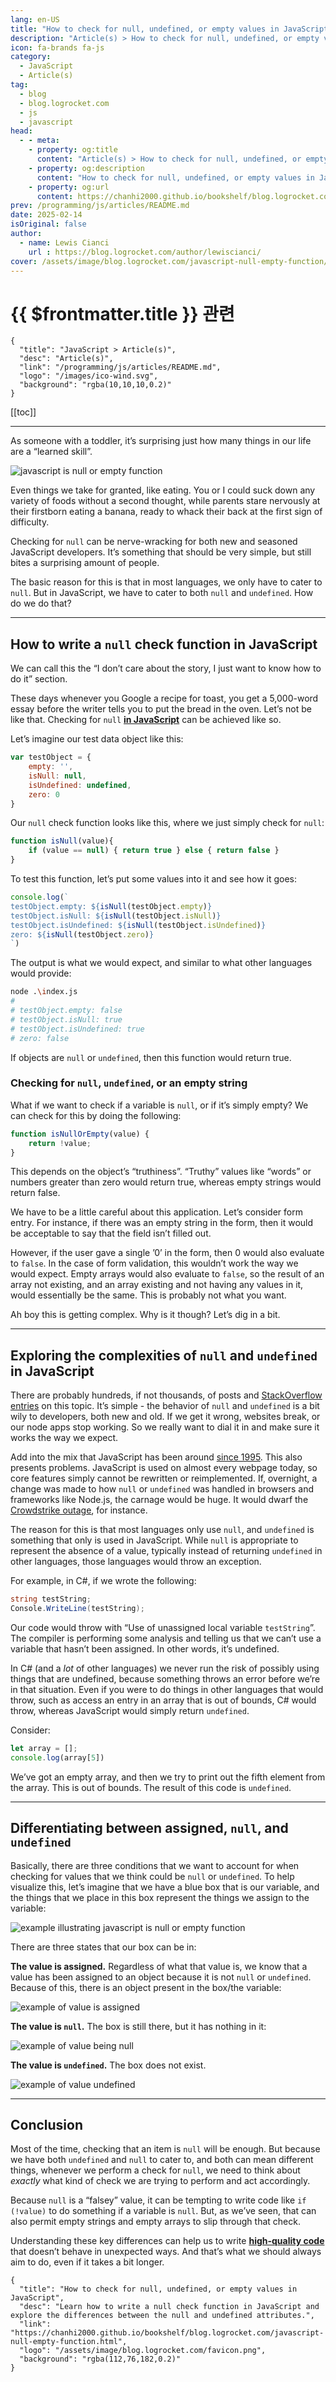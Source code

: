 ```yaml
---
lang: en-US
title: "How to check for null, undefined, or empty values in JavaScript"
description: "Article(s) > How to check for null, undefined, or empty values in JavaScript"
icon: fa-brands fa-js
category:
  - JavaScript
  - Article(s)
tag:
  - blog
  - blog.logrocket.com
  - js
  - javascript
head:
  - - meta:
    - property: og:title
      content: "Article(s) > How to check for null, undefined, or empty values in JavaScript"
    - property: og:description
      content: "How to check for null, undefined, or empty values in JavaScript"
    - property: og:url
      content: https://chanhi2000.github.io/bookshelf/blog.logrocket.com/javascript-null-empty-function.html
prev: /programming/js/articles/README.md
date: 2025-02-14
isOriginal: false
author:
  - name: Lewis Cianci
    url : https://blog.logrocket.com/author/lewiscianci/
cover: /assets/image/blog.logrocket.com/javascript-null-empty-function/banner.png
---
```


# {{ $frontmatter.title }} 관련

```component VPCard
{
  "title": "JavaScript > Article(s)",
  "desc": "Article(s)",
  "link": "/programming/js/articles/README.md",
  "logo": "/images/ico-wind.svg",
  "background": "rgba(10,10,10,0.2)"
}
```

[[toc]]

---

<SiteInfo
  name="How to check for null, undefined, or empty values in JavaScript"
  desc="Learn how to write a null check function in JavaScript and explore the differences between the null and undefined attributes."
  url="https://blog.logrocket.com/javascript-null-empty-function"
  logo="/assets/image/blog.logrocket.com/favicon.png"
  preview="/assets/image/blog.logrocket.com/javascript-null-empty-function/banner.png"/>

As someone with a toddler, it’s surprising just how many things in our life are a “learned skill”.

![javascript is null or empty function](/assets/image/blog.logrocket.com/javascript-null-empty-function/banner.png)

Even things we take for granted, like eating. You or I could suck down any variety of foods without a second thought, while parents stare nervously at their firstborn eating a banana, ready to whack their back at the first sign of difficulty.

Checking for `null` can be nerve-wracking for both new and seasoned JavaScript developers. It’s something that should be very simple, but still bites a surprising amount of people.

The basic reason for this is that in most languages, we only have to cater to `null`. But in JavaScript, we have to cater to both `null` and `undefined`. How do we do that?

---

## How to write a `null` check function in JavaScript

We can call this the “I don’t care about the story, I just want to know how to do it” section.

These days whenever you Google a recipe for toast, you get a 5,000-word essay before the writer tells you to put the bread in the oven. Let’s not be like that. Checking for `null` [**in JavaScript**](/blog.logrocket.com/six-things-you-may-not-know-about-javascript.md) can be achieved like so.

Let’s imagine our test data object like this:

```js
var testObject = {
    empty: '',
    isNull: null,
    isUndefined: undefined,
    zero: 0
}
```

Our `null` check function looks like this, where we just simply check for `null`:

```js
function isNull(value){
    if (value == null) { return true } else { return false }
}
```

To test this function, let’s put some values into it and see how it goes:

```js
console.log(`
testObject.empty: ${isNull(testObject.empty)}
testObject.isNull: ${isNull(testObject.isNull)}
testObject.isUndefined: ${isNull(testObject.isUndefined)}
zero: ${isNull(testObject.zero)}    
`)
```

The output is what we would expect, and similar to what other languages would provide:

```sh
node .\index.js
# 
# testObject.empty: false
# testObject.isNull: true
# testObject.isUndefined: true
# zero: false    
```

If objects are `null` or `undefined`, then this function would return true.

### Checking for `null`, `undefined`, or an empty string

What if we want to check if a variable is `null`, or if it’s simply empty? We can check for this by doing the following:

```js
function isNullOrEmpty(value) {
    return !value;
}
```

This depends on the object’s “truthiness”. “Truthy” values like “words” or numbers greater than zero would return true, whereas empty strings would return false.

We have to be a little careful about this application. Let’s consider form entry. For instance, if there was an empty string in the form, then it would be acceptable to say that the field isn’t filled out.

However, if the user gave a single ’0’ in the form, then 0 would also evaluate to `false`. In the case of form validation, this wouldn’t work the way we would expect. Empty arrays would also evaluate to `false`, so the result of an array not existing, and an array existing and not having any values in it, would essentially be the same. This is probably not what you want.

Ah boy this is getting complex. Why is it though? Let’s dig in a bit.

---

## Exploring the complexities of `null` and `undefined` in JavaScript

There are probably hundreds, if not thousands, of posts and [<FontIcon icon="fa-brands fa-stack-overflow"/>StackOverflow entries](https://stackoverflow.com/questions/5515310/is-there-a-standard-function-to-check-for-null-undefined-or-blank-variables-in) on this topic. It’s simple - the behavior of `null` and `undefined` is a bit wily to developers, both new and old. If we get it wrong, websites break, or our node apps stop working. So we really want to dial it in and make sure it works the way we expect.

Add into the mix that JavaScript has been around [<FontIcon icon="fas fa-globe"/>since 1995](https://cybercultural.com/p/1995-the-birth-of-javascript/). This also presents problems. JavaScript is used on almost every webpage today, so core features simply cannot be rewritten or reimplemented. If, overnight, a change was made to how `null` or `undefined` was handled in browsers and frameworks like Node.js, the carnage would be huge. It would dwarf the [<FontIcon icon="fas fa-globe"/>Crowdstrike outage](https://blog.logrocket.com/product-management/product-recall-liability-claims/), for instance.

The reason for this is that most languages only use `null`, and `undefined` is something that only is used in JavaScript. While `null` is appropriate to represent the absence of a value, typically instead of returning `undefined` in other languages, those languages would throw an exception.

For example, in C#, if we wrote the following:

```cs
string testString;
Console.WriteLine(testString);
```

Our code would throw with “Use of unassigned local variable `testString`”. The compiler is performing some analysis and telling us that we can’t use a variable that hasn’t been assigned. In other words, it’s undefined.

In C# (and a *lot* of other languages) we never run the risk of possibly using things that are undefined, because something throws an error before we’re in that situation. Even if you were to do things in other languages that would throw, such as access an entry in an array that is out of bounds, C# would throw, whereas JavaScript would simply return `undefined`.

Consider:

```js
let array = [];
console.log(array[5])
```

We’ve got an empty array, and then we try to print out the fifth element from the array. This is out of bounds. The result of this code is `undefined`.

---

## Differentiating between assigned, `null`, and `undefined`

Basically, there are three conditions that we want to account for when checking for values that we think could be `null` or `undefined`. To help visualize this, let’s imagine that we have a blue box that is our variable, and the things that we place in this box represent the things we assign to the variable:

![example illustrating javascript is null or empty function](/assets/image/blog.logrocket.com/javascript-null-empty-function/1_blue-box-example.png)

There are three states that our box can be in:

**The value is assigned.** Regardless of what that value is, we know that a value has been assigned to an object because it is not `null` or `undefined`. Because of this, there is an object present in the box/the variable:

![example of value is assigned](/assets/image/blog.logrocket.com/javascript-null-empty-function/updated_2_value-is-assigned.webp)

**The value is `null`.** The box is still there, but it has nothing in it:

![example of value being null](/assets/image/blog.logrocket.com/javascript-null-empty-function/3_value-is-null.png)

**The value is `undefined`.** The box does not exist.

![example of value undefined](/assets/image/blog.logrocket.com/javascript-null-empty-function/4_value-is-undefined.png)

---

## Conclusion

Most of the time, checking that an item is `null` will be enough. But because we have both `undefined` and `null` to cater to, and both can mean different things, whenever we perform a check for `null`, we need to think about *exactly* what kind of check we are trying to perform and act accordingly.

Because `null` is a “falsey” value, it can be tempting to write code like `if (!value)` to do something if a variable is `null`. But, as we’ve seen, that can also permit empty strings and empty arrays to slip through that check.

Understanding these key differences can help us to write [**high-quality code**](https://blog.logrocket.com/12-tips-for-writing-clean-and-scalable-javascript-3ffe30abfe20/) that doesn’t behave in unexpected ways. And that’s what we should always aim to do, even if it takes a bit longer.
<!-- TODO /blog.logrocket.com/12-tips-for-writing-clean-and-scalable-javascript.md -->

<!-- TODO: add ARTICLE CARD -->
```component VPCard
{
  "title": "How to check for null, undefined, or empty values in JavaScript",
  "desc": "Learn how to write a null check function in JavaScript and explore the differences between the null and undefined attributes.",
  "link": "https://chanhi2000.github.io/bookshelf/blog.logrocket.com/javascript-null-empty-function.html",
  "logo": "/assets/image/blog.logrocket.com/favicon.png",
  "background": "rgba(112,76,182,0.2)"
}
```
